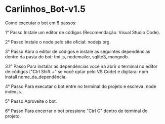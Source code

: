# Carlinhos_Bot-v1.5

Como executar o bot em 6 passos:

1° Passo Instale um editor de códigos (Recomendação: Visual Studio Code).

2° Passo Instale o node pelo site oficial: nodejs.org.

3° Passo Abra o editor de códigos e instale as seguintes dependências dentro da pasta do bot: tmi.js, nodemailer, sqlite3, mongodb.

3.1° Passo Para instalar as dependências você irá abrir o terminal no editor de códigos ("Ctrl Shift +" se você optar pelo VS Code) e digitara: npm install nome_da_dependência.

4° Passo Para executar o bot entre no terminal do projeto e escreva: node index.js.

5° Passo Aproveite o bot.

6° Passo Para encerrar o bot pressione "Ctrl C" dentro do terminal do projeto.
